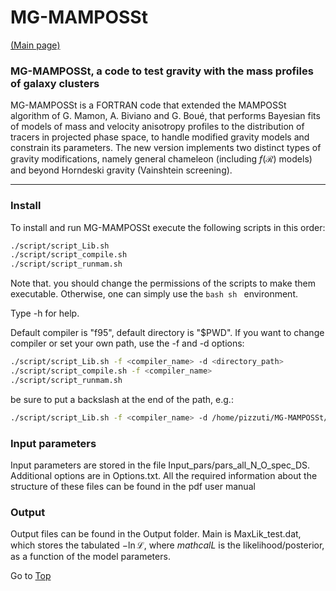 <a name="top"></a>

# MG-MAMPOSSt 

[(Main page)](https://github.com/Pizzuti92/MG-MAMPOSSt)

### MG-MAMPOSSt, a code to test gravity with the mass profiles of galaxy clusters

MG-MAMPOSSt is a FORTRAN code that extended the MAMPOSSt algorithm of G. Mamon, A. Biviano and G. Boué, 
that performs Bayesian fits of models of mass and velocity anisotropy profiles to the distribution of tracers in projected phase space, 
to handle modified gravity models and constrain its parameters. The new version implements two distinct types of gravity modifications, 
namely general chameleon (including $f(\mathcal{R})$ models) and beyond Horndeski gravity (Vainshtein screening).


---

### Install

To install and run MG-MAMPOSSt execute the following scripts in this order:
```bash
./script/script_Lib.sh 
./script/script_compile.sh
./script/script_runmam.sh  
```
Note that. you should change the permissions of the scripts to make them executable. Otherwise, one can simply use the ```bash sh ``` environment.

Type -h for help.

Default compiler is "f95", default directory is "$PWD". If you want to change compiler or set your own path, use the -f and -d options:
```bash
./script/script_Lib.sh -f <compiler_name> -d <directory_path> 
./script/script_compile.sh -f <compiler_name> 
./script/script_runmam.sh  
```

be sure to put a backslash at the end of the path, e.g.:
```bash
./script/script_Lib.sh -f <compiler_name> -d /home/pizzuti/MG-MAMPOSSt/
```

### Input parameters
Input parameters are stored in the file Input_pars/pars_all_N_O_spec_DS.
Additional options are in Options.txt.
All the required information about the structure of these files can be found in the pdf user manual 

### Output
Output files can be found in the Output folder. Main is MaxLik_test.dat, 
which stores the tabulated $-\ln\mathcal{L}$, where $mathcal{L}$ is the 
likelihood/posterior, as a function of the model parameters.



Go to [Top](#top)

